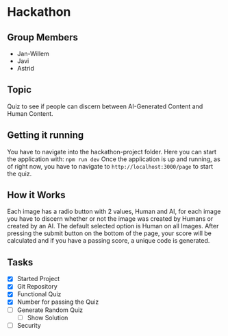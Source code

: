 # Hackathon

## Group Members
 - Jan-Willem
 - Javi
 - Astrid
## Topic
Quiz to see if people can discern between AI-Generated Content and Human Content.

## Getting it running
You have to navigate into the hackathon-project folder. Here you can start the application with: ```npm run dev``` Once the application is up and running, as of right now, you have to navigate to ```http://localhost:3000/page``` to start the quiz.

## How it Works
Each image has a radio button with 2 values, Human and AI, for each image you have to discern whether or not the image was created by Humans or created by an AI. The default selected option is Human on all Images. After pressing the submit button on the bottom of the page, your score will be calculated and if you have a passing score, a unique code is generated.

## Tasks
 - [x] Started Project
 - [x] Git Repository
 - [x] Functional Quiz
 - [x] Number for passing the Quiz
 - [ ] Generate Random Quiz
   - [ ] Show Solution
 - [ ] Security
